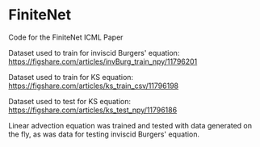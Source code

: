 # FiniteNet
Code for the FiniteNet ICML Paper

Dataset used to train for inviscid Burgers' equation: https://figshare.com/articles/invBurg_train_npy/11796201

Dataset used to train for KS equation: https://figshare.com/articles/ks_train_csv/11796198

Dataset used to test for KS equation: https://figshare.com/articles/ks_test_npy/11796186

Linear advection equation was trained and tested with data generated on the fly, as was data for testing inviscid Burgers' equation.
